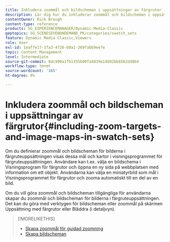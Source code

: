 ```yaml
---
title: Inkludera zoommål och bildscheman i uppsättningar av färgrutor
description: Lär dig hur du inkluderar zoommål och bildscheman i uppsättningar med färgrutor i Adobe Dynamic Media Classic.
contentOwner: Rick Brough
content-type: reference
products: SG_EXPERIENCEMANAGER/Dynamic-Media-Classic
geptopics: SG_SCENESEVENONDEMAND_PK/categories/swatch_sets
feature: Dynamic Media Classic,Viewers
role: User
exl-id: 1eaffe17-1fa3-4726-b0a1-369fabb9ee7e
topic: Content Management
level: Intermediate
source-git-commit: 8dc990a1fb1355b00fa4839e14b92bb6562d40b4
workflow-type: tm+mt
source-wordcount: '165'
ht-degree: 0%

---
```


# Inkludera zoommål och bildscheman i uppsättningar av färgrutor{#including-zoom-targets-and-image-maps-in-swatch-sets}

Om du definierar zoommål och bildscheman för bilderna i färgruteuppsättningen visas dessa mål och kartor i visningsprogrammet för färgruteuppsättningen. Användare kan t.ex. välja en bildschema i Visningsprogram för färgrutor och öppna en ny sida på webbplatsen med information om ett objekt. Användarna kan välja en miniatyrbild som mål i Visningsprogrammet för färgrutor och zooma automatiskt till en del av en bild.

Om du vill göra zoommål och bildscheman tillgängliga för användarna skapar du zoommål och bildscheman för bilderna i färgruteuppsättningen. Det kan du göra med verktygen för bildscheman eller zoommål på skärmen Uppsättning med färgrutor eller Bläddra (i detaljvyn).

>[!MORELIKETHIS]
>
>* [Skapa zoommål för guidad zoomning](creating-zoom-targets-guided-zoom.md#creating_zoom_targets_for_guided_zoom)
>* [Skapa bildscheman](creating-image-maps.md#creating_image_maps)
